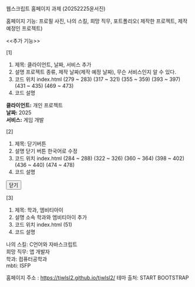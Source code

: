 웹스크립트 홈페이지 과제 (20252225윤서진)

홈페이지 기능: 프로필 사진, 나의 스킬, 희망 직무, 포트폴리오( 제작한 프로젝트, 제작 예정인 프로젝트)

<<추가 기능>>

[1]
1) 제목: 클라이언트, 날짜, 서비스 추가
2) 설명
프로젝트 종류, 제작 날짜(제작 예정 날짜), 무슨 서비스인지 알 수 있다.
3) 코드 위치
index.html (279 ~ 283) (317 ~ 321) (355 ~ 359) (393 ~ 397) (431 ~ 435) (469 ~ 473) 
4) 코드 설명
 <p>
   <strong>클라이언트:</strong> 개인 프로젝트<br>
   <strong>날짜:</strong> 2025</span><br>
   <strong>서비스:</strong> 게임 개발</span>
</p>

[2]
1) 제목: 닫기버튼
2) 설명
   닫기 버튼 한국어로 수정
3) 코드 위치
index.html (284 ~ 288) (322 ~ 326) (360 ~ 364) (398 ~ 402) (436 ~ 440) (474 ~ 478)
4) 코드 설명
<div class="text-center mt-4">
  <button class="btn btn-outline-dark" data-bs-dismiss="modal">
  <i class="fas fa-times fa-fw"></i> 닫기
  </button>
</div>

[3] 
1) 제목: 학과, 엠비티아이
2) 설명
   소속 학과와 엠비티아이 추가
3) 코드 위치
index.html (51)
4) 코드 설명
 <p class="masthead-subheading font-weight-light mb-0">나의 스킬: C언어와 자바스크립트<br> 희망 직무: 앱 개발자<br> 학과: 컴퓨터공학과<br> mbti: ISFP</p>


 

홈페이지 주소 : https://tjwlsl2.github.io/tjwlsl2/
테마 출처: START BOOTSTRAP
